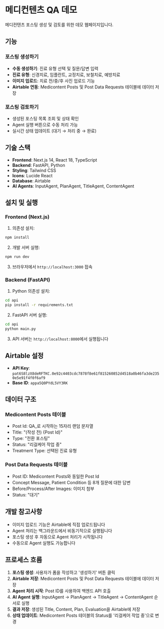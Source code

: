# 메디컨텐츠 QA 데모

메디컨텐츠 포스팅 생성 및 검토를 위한 데모 웹페이지입니다.

## 기능

### 포스팅 생성하기
- **수동 생성하기**: 진료 유형 선택 및 질문/답변 입력
- **진료 유형**: 신경치료, 임플란트, 교정치료, 보철치료, 예방치료
- **이미지 업로드**: 치료 전/중/후 사진 업로드 기능
- **Airtable 연동**: Medicontent Posts 및 Post Data Requests 테이블에 데이터 저장

### 포스팅 검토하기
- 생성된 포스팅 목록 조회 및 상태 확인
- Agent 실행 버튼으로 수동 처리 가능
- 실시간 상태 업데이트 (대기 → 처리 중 → 완료)

## 기술 스택

- **Frontend**: Next.js 14, React 18, TypeScript
- **Backend**: FastAPI, Python
- **Styling**: Tailwind CSS
- **Icons**: Lucide React
- **Database**: Airtable
- **AI Agents**: InputAgent, PlanAgent, TitleAgent, ContentAgent

## 설치 및 실행

### Frontend (Next.js)
1. 의존성 설치:
```bash
npm install
```

2. 개발 서버 실행:
```bash
npm run dev
```

3. 브라우저에서 `http://localhost:3000` 접속

### Backend (FastAPI)
1. Python 의존성 설치:
```bash
cd api
pip install -r requirements.txt
```

2. FastAPI 서버 실행:
```bash
cd api
python main.py
```

3. API 서버는 `http://localhost:8000`에서 실행됩니다

## Airtable 설정

- **API Key**: `pat6S8lzX8deRFTKC.0e92c4403cdc7878f8e61f815260852d4518a0b46fa3de2350e5e91f4f0f6af9`
- **Base ID**: `appa5Q0PYdL5VY3RK`

## 데이터 구조

### Medicontent Posts 테이블
- Post Id: QA_로 시작하는 15자리 랜덤 문자열
- Title: "(작성 전) {Post Id}"
- Type: "전환 포스팅"
- Status: "리걸케어 작업 중"
- Treatment Type: 선택된 진료 유형

### Post Data Requests 테이블
- Post ID: Medicontent Posts와 동일한 Post Id
- Concept Message, Patient Condition 등 8개 질문에 대한 답변
- Before/Process/After Images: 이미지 첨부
- Status: "대기"

## 개발 참고사항

- 이미지 업로드 기능은 Airtable에 직접 업로드됩니다
- Agent 처리는 백그라운드에서 비동기적으로 실행됩니다
- 포스팅 생성 후 자동으로 Agent 처리가 시작됩니다
- 수동으로 Agent 실행도 가능합니다

## 프로세스 흐름

1. **포스팅 생성**: 사용자가 폼을 작성하고 '생성하기' 버튼 클릭
2. **Airtable 저장**: Medicontent Posts 및 Post Data Requests 테이블에 데이터 저장
3. **Agent 처리 시작**: Post ID를 사용하여 백엔드 API 호출
4. **AI Agent 실행**: InputAgent → PlanAgent → TitleAgent → ContentAgent 순서로 실행
5. **결과 저장**: 생성된 Title, Content, Plan, Evaluation을 Airtable에 저장
6. **상태 업데이트**: Medicontent Posts 테이블의 Status를 '리걸케어 작업 중'으로 변경
